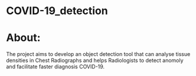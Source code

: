 # COVID-19_detection

# About:
The project aims to develop an object detection tool that can analyse tissue densities in Chest Radiographs and helps Radiologists to detect anomoly and facilitate faster diagnosis COVID-19.

